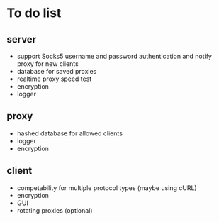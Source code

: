 # To do list

## server
- support Socks5 username and password authentication and notify proxy for new clients
- database for saved proxies
- realtime proxy speed test
- encryption
- logger

## proxy
- hashed database for allowed clients
- logger
- encryption

## client
- competability for multiple protocol types (maybe using cURL)
- encryption
- GUI
- rotating proxies (optional)
